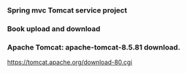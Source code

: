 ### Spring mvc Tomcat service project
### Book upload and download
### Apache Tomcat: apache-tomcat-8.5.81 download.

https://tomcat.apache.org/download-80.cgi
